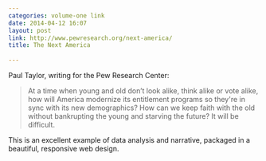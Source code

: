 ```yaml
---
categories: volume-one link
date: 2014-04-12 16:07
layout: post
link: http://www.pewresearch.org/next-america/
title: The Next America
 
---
```



Paul Taylor, writing for the Pew Research Center: 

> At a time when young and old don’t look alike, think alike or vote alike, how will America modernize its entitlement programs so they're in sync with its new demographics? How can we keep faith with the old without bankrupting the young and starving the future? It will be difficult.

This is an excellent example of data analysis and narrative, packaged in a beautiful, responsive web design. 
